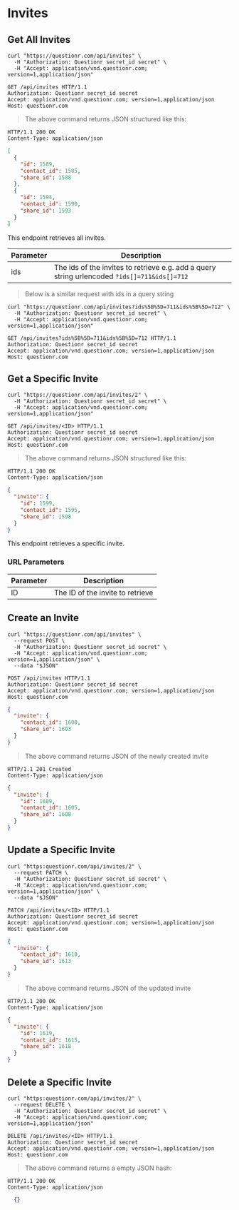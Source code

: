 # Invites

## Get All Invites

```shell
curl "https://questionr.com/api/invites" \
  -H "Authorization: Questionr secret_id secret" \
  -H "Accept: application/vnd.questionr.com; version=1,application/json"
```

```http
GET /api/invites HTTP/1.1
Authorization: Questionr secret_id secret
Accept: application/vnd.questionr.com; version=1,application/json
Host: questionr.com
```

> The above command returns JSON structured like this:

```http
HTTP/1.1 200 OK
Content-Type: application/json
```
```json
[
  {
    "id": 1589,
    "contact_id": 1585,
    "share_id": 1588
  },
  {
    "id": 1594,
    "contact_id": 1590,
    "share_id": 1593
  }
]
```

This endpoint retrieves all invites.


Parameter | Description
--------- | -----------
ids | The ids of the invites to retrieve e.g. add a query string urlencoded `?ids[]=711&ids[]=712`

> Below is a similar request with ids in a query string

```shell
curl "https://questionr.com/api/invites?ids%5B%5D=711&ids%5B%5D=712" \
  -H "Authorization: Questionr secret_id secret" \
  -H "Accept: application/vnd.questionr.com; version=1,application/json"
```
```http
GET /api/invites?ids%5B%5D=711&ids%5B%5D=712 HTTP/1.1
Authorization: Questionr secret_id secret
Accept: application/vnd.questionr.com; version=1,application/json
Host: questionr.com
```

## Get a Specific Invite

```shell
curl "https://questionr.com/api/invites/2" \
  -H "Authorization: Questionr secret_id secret" \
  -H "Accept: application/vnd.questionr.com; version=1,application/json"
```

```http
GET /api/invites/<ID> HTTP/1.1
Authorization: Questionr secret_id secret
Accept: application/vnd.questionr.com; version=1,application/json
Host: questionr.com
```

> The above command returns JSON structured like this:

```http
HTTP/1.1 200 OK
Content-Type: application/json
```
```json
{
  "invite": {
    "id": 1599,
    "contact_id": 1595,
    "share_id": 1598
  }
}
```

This endpoint retrieves a specific invite.

### URL Parameters

Parameter | Description
--------- | -----------
ID | The ID of the invite to retrieve



## Create an Invite



```shell
curl "https://questionr.com/api/invites" \
  --request POST \
  -H "Authorization: Questionr secret_id secret" \
  -H "Accept: application/vnd.questionr.com; version=1,application/json" \
  --data "$JSON"
```

```http
POST /api/invites HTTP/1.1
Authorization: Questionr secret_id secret
Accept: application/vnd.questionr.com; version=1,application/json
Host: questionr.com
```
```json
{
  "invite": {
    "contact_id": 1600,
    "share_id": 1603
  }
}
```

> The above command returns JSON of the newly created invite

```http
HTTP/1.1 201 Created
Content-Type: application/json
```
```json
{
  "invite": {
    "id": 1609,
    "contact_id": 1605,
    "share_id": 1608
  }
}
```

## Update a Specific Invite



```shell
curl "https:questionr.com/api/invites/2" \
  --request PATCH \
  -H "Authorization: Questionr secret_id secret" \
  -H "Accept: application/vnd.questionr.com; version=1,application/json" \
  --data "$JSON"
```
```http
PATCH /api/invites/<ID> HTTP/1.1
Authorization: Questionr secret_id secret
Accept: application/vnd.questionr.com; version=1,application/json
Host: questionr.com
```
```json
{
  "invite": {
    "contact_id": 1610,
    "share_id": 1613
  }
}
```

> The above command returns JSON of the updated invite

```http
HTTP/1.1 200 OK
Content-Type: application/json
```
```json
{
  "invite": {
    "id": 1619,
    "contact_id": 1615,
    "share_id": 1618
  }
}
```


## Delete a Specific Invite



```shell
curl "https:questionr.com/api/invites/2" \
  --request DELETE \
  -H "Authorization: Questionr secret_id secret" \
  -H "Accept: application/vnd.questionr.com; version=1,application/json"
```

```http
DELETE /api/invites/<ID> HTTP/1.1
Authorization: Questionr secret_id secret
Accept: application/vnd.questionr.com; version=1,application/json
Host: questionr.com
```

> The above command returns a empty JSON hash:

```http
HTTP/1.1 200 OK
Content-Type: application/json
```
```json
  {}
```

